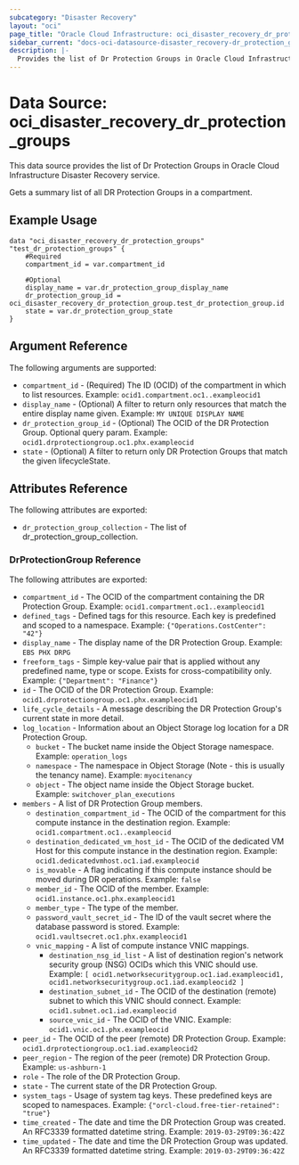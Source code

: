 ```yaml
---
subcategory: "Disaster Recovery"
layout: "oci"
page_title: "Oracle Cloud Infrastructure: oci_disaster_recovery_dr_protection_groups"
sidebar_current: "docs-oci-datasource-disaster_recovery-dr_protection_groups"
description: |-
  Provides the list of Dr Protection Groups in Oracle Cloud Infrastructure Disaster Recovery service
---
```


# Data Source: oci_disaster_recovery_dr_protection_groups
This data source provides the list of Dr Protection Groups in Oracle Cloud Infrastructure Disaster Recovery service.

Gets a summary list of all DR Protection Groups in a compartment.

## Example Usage

```hcl
data "oci_disaster_recovery_dr_protection_groups" "test_dr_protection_groups" {
	#Required
	compartment_id = var.compartment_id

	#Optional
	display_name = var.dr_protection_group_display_name
	dr_protection_group_id = oci_disaster_recovery_dr_protection_group.test_dr_protection_group.id
	state = var.dr_protection_group_state
}
```

## Argument Reference

The following arguments are supported:

* `compartment_id` - (Required) The ID (OCID) of the compartment in which to list resources.  Example: `ocid1.compartment.oc1..exampleocid1` 
* `display_name` - (Optional) A filter to return only resources that match the entire display name given.  Example: `MY UNIQUE DISPLAY NAME` 
* `dr_protection_group_id` - (Optional) The OCID of the DR Protection Group. Optional query param.  Example: `ocid1.drprotectiongroup.oc1.phx.exampleocid` 
* `state` - (Optional) A filter to return only DR Protection Groups that match the given lifecycleState. 


## Attributes Reference

The following attributes are exported:

* `dr_protection_group_collection` - The list of dr_protection_group_collection.

### DrProtectionGroup Reference

The following attributes are exported:

* `compartment_id` - The OCID of the compartment containing the DR Protection Group.  Example: `ocid1.compartment.oc1..exampleocid1` 
* `defined_tags` - Defined tags for this resource. Each key is predefined and scoped to a namespace. Example: `{"Operations.CostCenter": "42"}` 
* `display_name` - The display name of the DR Protection Group.  Example: `EBS PHX DRPG` 
* `freeform_tags` - Simple key-value pair that is applied without any predefined name, type or scope. Exists for cross-compatibility only. Example: `{"Department": "Finance"}` 
* `id` - The OCID of the DR Protection Group.  Example: `ocid1.drprotectiongroup.oc1.phx.exampleocid1` 
* `life_cycle_details` - A message describing the DR Protection Group's current state in more detail. 
* `log_location` - Information about an Object Storage log location for a DR Protection Group.
	* `bucket` - The bucket name inside the Object Storage namespace.  Example: `operation_logs` 
	* `namespace` - The namespace in Object Storage (Note - this is usually the tenancy name).  Example: `myocitenancy` 
	* `object` - The object name inside the Object Storage bucket.  Example: `switchover_plan_executions` 
* `members` - A list of DR Protection Group members. 
	* `destination_compartment_id` - The OCID of the compartment for this compute instance in the destination region.  Example: `ocid1.compartment.oc1..exampleocid` 
	* `destination_dedicated_vm_host_id` - The OCID of the dedicated VM Host for this compute instance in the destination region.  Example: `ocid1.dedicatedvmhost.oc1.iad.exampleocid` 
	* `is_movable` - A flag indicating if this compute instance should be moved during DR operations.  Example: `false` 
	* `member_id` - The OCID of the member.  Example: `ocid1.instance.oc1.phx.exampleocid1` 
	* `member_type` - The type of the member. 
	* `password_vault_secret_id` - The ID of the vault secret where the database password is stored.  Example: `ocid1.vaultsecret.oc1.phx.exampleocid1` 
	* `vnic_mapping` - A list of compute instance VNIC mappings. 
		* `destination_nsg_id_list` - A list of destination region's network security group (NSG) OCIDs which this VNIC should use.  Example: `[ ocid1.networksecuritygroup.oc1.iad.exampleocid1, ocid1.networksecuritygroup.oc1.iad.exampleocid2 ]` 
		* `destination_subnet_id` - The OCID of the destination (remote) subnet to which this VNIC should connect.  Example: `ocid1.subnet.oc1.iad.exampleocid` 
		* `source_vnic_id` - The OCID of the VNIC.  Example: `ocid1.vnic.oc1.phx.exampleocid` 
* `peer_id` - The OCID of the peer (remote) DR Protection Group.  Example: `ocid1.drprotectiongroup.oc1.iad.exampleocid2` 
* `peer_region` - The region of the peer (remote) DR Protection Group.  Example: `us-ashburn-1` 
* `role` - The role of the DR Protection Group. 
* `state` - The current state of the DR Protection Group. 
* `system_tags` - Usage of system tag keys. These predefined keys are scoped to namespaces. Example: `{"orcl-cloud.free-tier-retained": "true"}` 
* `time_created` - The date and time the DR Protection Group was created. An RFC3339 formatted datetime string.  Example: `2019-03-29T09:36:42Z` 
* `time_updated` - The date and time the DR Protection Group was updated. An RFC3339 formatted datetime string.  Example: `2019-03-29T09:36:42Z` 


